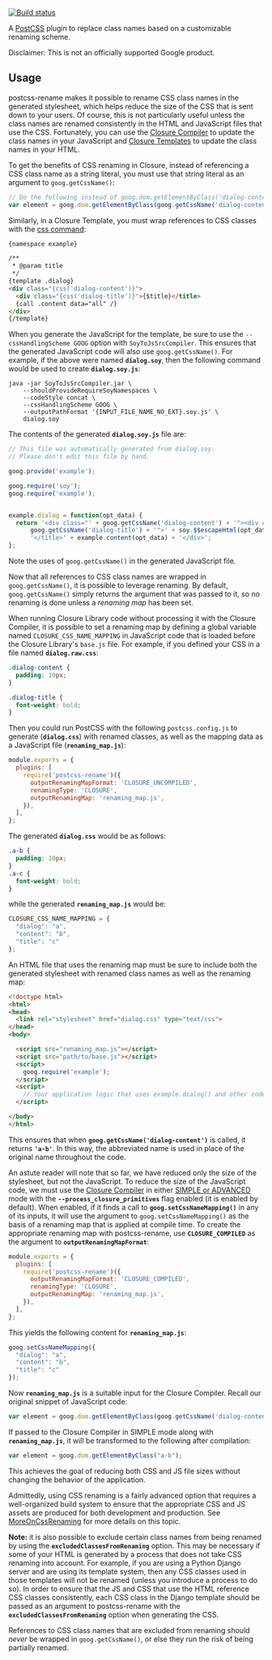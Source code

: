 [![Build status](https://travis-ci.org/google/postcss-rename.svg?branch=master)](https://travis-ci.org/google/postcss-rename)

A [PostCSS](https://github.com/postcss/postcss) plugin to replace class names
based on a customizable renaming scheme.

Disclaimer: This is not an officially supported Google product.

## Usage

postcss-rename makes it possible to rename CSS class names in the generated
stylesheet, which helps reduce the size of the CSS that is sent down to your
users. Of course, this is not particularly useful unless the class names are
renamed consistently in the HTML and JavaScript files that use the
CSS. Fortunately, you can use the
[Closure Compiler](https://developers.google.com/closure/compiler/) to update the class
names in your JavaScript and
[Closure Templates](https://developers.google.com/closure/templates/) to update the
class names in your HTML.

To get the benefits of CSS renaming in Closure, instead of referencing a CSS
class name as a string literal, you must use that string literal as an argument
to `goog.getCssName()`:

```javascript
// Do the following instead of goog.dom.getElementByClass('dialog-content'):
var element = goog.dom.getElementByClass(goog.getCssName('dialog-content'));
```

Similarly, in a Closure Template, you must wrap references to CSS classes with
the
[css command](https://developers.google.com/closure/templates/docs/commands#css):

```html
{namespace example}

/**
 * @param title
 */
{template .dialog}
<div class="{css('dialog-content')}">
  <div class="{css('dialog-title')}">{$title}</title>
  {call .content data="all" /}
</div>
{/template}
```

When you generate the JavaScript for the template, be sure to use the
`--cssHandlingScheme GOOG` option with `SoyToJsSrcCompiler`. This ensures that
the generated JavaScript code will also use `goog.getCssName()`. For example, if
the above were named **`dialog.soy`**, then the following command would be used
to create **`dialog.soy.js`**:

```
java -jar SoyToJsSrcCompiler.jar \
    --shouldProvideRequireSoyNamespaces \
    --codeStyle concat \
    --cssHandlingScheme GOOG \
    --outputPathFormat '{INPUT_FILE_NAME_NO_EXT}.soy.js' \
    dialog.soy
```

The contents of the generated **`dialog.soy.js`** file are:

```javascript
// This file was automatically generated from dialog.soy.
// Please don't edit this file by hand.

goog.provide('example');

goog.require('soy');
goog.require('example');


example.dialog = function(opt_data) {
  return '<div class="' + goog.getCssName('dialog-content') + '"><div class="' +
      goog.getCssName('dialog-title') + '">' + soy.$$escapeHtml(opt_data.title) +
      '</title>' + example.content(opt_data) + '</div>';
};
```

Note the uses of `goog.getCssName()` in the generated JavaScript file.

Now that all references to CSS class names are wrapped in `goog.getCssName()`,
it is possible to leverage renaming. By default, `goog.getCssName()` simply
returns the argument that was passed to it, so no renaming is done unless a
_renaming map_ has been set.

When running Closure Library code without processing it with the Closure
Compiler, it is possible to set a renaming map by defining a global variable
named `CLOSURE_CSS_NAME_MAPPING` in JavaScript code that is loaded before the
Closure Library's `base.js` file. For example, if you defined your CSS in a file
named **`dialog.raw.css`**:

```css
.dialog-content {
  padding: 10px;
}

.dialog-title {
  font-weight: bold;
}
```

Then you could run PostCSS with the following `postcss.config.js` to generate
(**`dialog.css`**) with renamed classes, as well as the mapping data as a
JavaScript file (**`renaming_map.js`**):

```javascript
module.exports = {
  plugins: [
    require('postcss-rename')({
      outputRenamingMapFormat: 'CLOSURE_UNCOMPILED',
      renamingType: 'CLOSURE',
      outputRenamingMap: 'renaming_map.js',
    }),
  ],
};
```

The generated **`dialog.css`** would be as follows:

```css
.a-b {
  padding: 10px;
}
.a-c {
  font-weight: bold;
}
```

while the generated **`renaming_map.js`** would be:

```javascript
CLOSURE_CSS_NAME_MAPPING = {
  "dialog": "a",
  "content": "b",
  "title": "c"
};
```

An HTML file that uses the renaming map must be sure to include both the
generated stylesheet with renamed class names as well as the renaming map:

```html
<!doctype html>
<html>
<head>
  <link rel="stylesheet" href="dialog.css" type="text/css">
</head>
<body>

  <script src="renaming_map.js"></script>
  <script src="path/to/base.js"></script>
  <script>
    goog.require('example');
  </script>
  <script>
    // Your application logic that uses example.dialog() and other code.
  </script>

</body>
</html>
```

This ensures that when **`goog.getCssName('dialog-content')`** is called, it
returns **`'a-b'`**. In this way, the abbreviated name is used in place of the
original name throughout the code.

An astute reader will note that so far, we have reduced only the size of the
stylesheet, but not the JavaScript. To reduce the size of the JavaScript code,
we must use the [Closure Compiler](https://developers.google.com/closure/compiler/) in
either
[SIMPLE or ADVANCED](https://developers.google.com/closure/compiler/docs/compilation_levels)
mode with the **`--process_closure_primitives`** flag enabled (it is enabled by
default). When enabled, if it finds a call to **`goog.setCssNameMapping()`** in
any of its inputs, it will use the argument to `goog.setCssNameMapping()` as the
basis of a renaming map that is applied at compile time. To create the
appropriate renaming map with postcss-rename, use **`CLOSURE_COMPILED`** as
the argument to **`outputRenamingMapFormat`**:

```javascript
module.exports = {
  plugins: [
    require('postcss-rename')({
      outputRenamingMapFormat: 'CLOSURE_COMPILED',
      renamingType: 'CLOSURE',
      outputRenamingMap: 'renaming_map.js',
    }),
  ],
};
```

This yields the following content for **`renaming_map.js`**:

```javascript
goog.setCssNameMapping({
  "dialog": "a",
  "content": "b",
  "title": "c"
});
```

Now **`renaming_map.js`** is a suitable input for the Closure Compiler. Recall
our original snippet of JavaScript code:

```javascript
var element = goog.dom.getElementByClass(goog.getCssName('dialog-content'));
```

If passed to the Closure Compiler in SIMPLE mode along with
**`renaming_map.js`**, it will be transformed to the following after
compilation:

```javascript
var element = goog.dom.getElementByClass("a-b");
```

This achieves the goal of reducing both CSS and JS file sizes without changing
the behavior of the application.

Admittedly, using CSS renaming is a fairly advanced option that requires a
well-organized build system to ensure that the appropriate CSS and JS assets are
produced for both development and production. See
[MoreOnCssRenaming](https://github.com/google/closure-stylesheets/wiki/More-on-CSS-Renaming)
for more details on this topic.

**Note:** it is also possible to exclude certain class names from being renamed
by using the **`excludedClassesFromRenaming`** option. This may be necessary
if some of your HTML is generated by a process that does not take CSS renaming
into account. For example, if you are using a Python Django server and are using
its template system, then any CSS classes used in those templates will not be
renamed (unless you introduce a process to do so). In order to ensure that the
JS and CSS that use the HTML reference CSS classes consistently, each CSS class
in the Django template should be passed as an argument to postcss-rename
with the **`excludedClassesFromRenaming`** option when generating the CSS.

References to CSS class names that are excluded from renaming should _never_ be
wrapped in `goog.getCssName()`, or else they run the risk of being partially
renamed.
